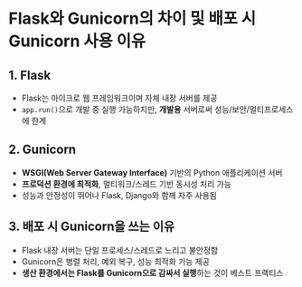 # Flask와 Gunicorn의 차이 및 배포 시 Gunicorn 사용 이유

## 1. Flask
- Flask는 마이크로 웹 프레임워크이며 자체 내장 서버를 제공
- `app.run()`으로 개발 중 실행 가능하지만, **개발용** 서버로써 성능/보안/멀티프로세스에 한계

## 2. Gunicorn
- **WSGI(Web Server Gateway Interface)** 기반의 Python 애플리케이션 서버
- **프로덕션 환경에 최적화**, 멀티워크/스레드 기반 동시성 처리 가능
- 성능과 안정성이 뛰어나 Flask, Django와 함께 자주 사용됨

## 3. 배포 시 Gunicorn을 쓰는 이유
- Flask 내장 서버는 단일 프로세스/스레드로 느리고 불안정함
- Gunicorn은 병렬 처리, 예외 복구, 성능 최적화 기능 제공
- **생산 환경에서는 Flask를 Gunicorn으로 감싸서 실행**하는 것이 베스트 프랙티스
